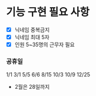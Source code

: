 # 기능 구현 필요 사항

- [x] 닉네임 중복금지
- [x] 닉네임 최대 5자
- [x] 인원 5~35명의 근무자 필요

### 공휴일
1/1
3/1
5/5
6/6
8/15
10/3
10/9
12/25
- 2월은 28일까지